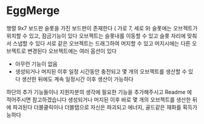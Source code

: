 # EggMerge
행렬 9x7 보드판 슬롯을 가진 보드판이 존재한다 ( 가로 7, 세로 9)
슬롯에는 오브젝트가 위치할 수 있고, 잠금기능이 있다
오브젝트는 슬롯내를 이동할 수 있고 슬롯 자리에 맞춰서 스냅할 수 있다
서로 같은 오브젝트는 드래그하여 머지할 수 있고 머지시에는 다른 오브젝트로 변경된다
오브젝트에는 여러 옵션이 있다
- 아무런 기능이 없음
- 생성되거나 머지된 이후 일정 시간동안 충전되고 몇 개의 오브젝트를 생산할 수 있다 생산한 뒤에도 계속 일정시간 이후 생산이 가능하다

하단의 추가 기능들이나 지원자분의 생각에 필요한 기능을 추가해주시고 Readme 에 적어주시면 참고하겠습니다
생성되거나 머지된 이후 바로 몇 개의 오브젝트를 생산한 뒤에 파괴된다
더블클릭이나 더블탭으로 자신은 파괴되고 에너지, 골드같은 재화를 획득가능하다